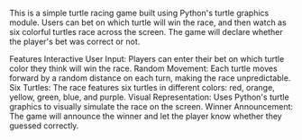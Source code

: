 This is a simple turtle racing game built using Python's turtle graphics module. Users can bet on which turtle will win the race, and then watch as six colorful turtles race across the screen. The game will declare whether the player's bet was correct or not.

Features
Interactive User Input: Players can enter their bet on which turtle color they think will win the race.
Random Movement: Each turtle moves forward by a random distance on each turn, making the race unpredictable.
Six Turtles: The race features six turtles in different colors: red, orange, yellow, green, blue, and purple.
Visual Representation: Uses Python's turtle graphics to visually simulate the race on the screen.
Winner Announcement: The game will announce the winner and let the player know whether they guessed correctly.
